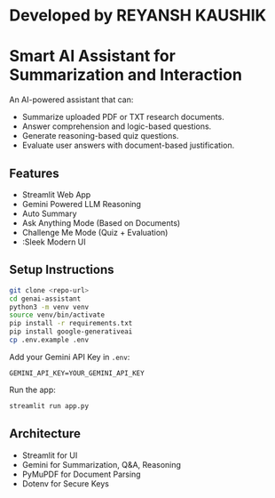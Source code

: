 # Developed by REYANSH KAUSHIK


# Smart AI Assistant for Summarization and Interaction

An AI-powered assistant that can:

- Summarize uploaded PDF or TXT research documents.
- Answer comprehension and logic-based questions.
- Generate reasoning-based quiz questions.
- Evaluate user answers with document-based justification.

## Features
- Streamlit Web App
- Gemini Powered LLM Reasoning
- Auto Summary 
- Ask Anything Mode (Based on Documents)
- Challenge Me Mode (Quiz + Evaluation)
- :Sleek Modern UI

## Setup Instructions
```bash
git clone <repo-url>
cd genai-assistant
python3 -m venv venv
source venv/bin/activate
pip install -r requirements.txt
pip install google-generativeai
cp .env.example .env
```

Add your Gemini API Key in `.env`:
```
GEMINI_API_KEY=YOUR_GEMINI_API_KEY
```

Run the app:
```bash
streamlit run app.py
```

## Architecture
- Streamlit for UI
- Gemini for Summarization, Q&A, Reasoning
- PyMuPDF for Document Parsing
- Dotenv for Secure Keys

